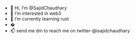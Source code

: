 - 👋 Hi, I’m @SajidChaudhary
- 👀 I’m interested in web3
- 🌱 I’m currently learning rust 
- �
- 📫 send me dm to reach me on twitter-@isajidchaudhary

<!---
SajidChaudhary/SajidChaudhary is a ✨ special ✨ repository because its `README.md` (this file) appears on your GitHub profile.
You can click the Preview link to take a look at your changes.
--->
